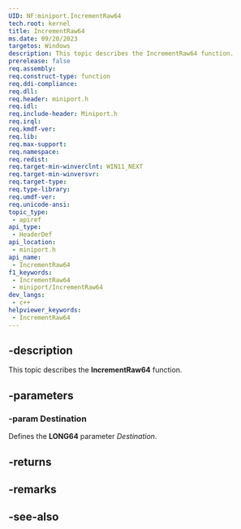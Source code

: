 ```yaml
---
UID: NF:miniport.IncrementRaw64
tech.root: kernel
title: IncrementRaw64
ms.date: 09/20/2023
targetos: Windows
description: This topic describes the IncrementRaw64 function.
prerelease: false
req.assembly: 
req.construct-type: function
req.ddi-compliance: 
req.dll: 
req.header: miniport.h
req.idl: 
req.include-header: Miniport.h
req.irql: 
req.kmdf-ver: 
req.lib: 
req.max-support: 
req.namespace: 
req.redist: 
req.target-min-winverclnt: WIN11_NEXT
req.target-min-winversvr: 
req.target-type: 
req.type-library: 
req.umdf-ver: 
req.unicode-ansi: 
topic_type:
 - apiref
api_type:
 - HeaderDef
api_location:
 - miniport.h
api_name:
 - IncrementRaw64
f1_keywords:
 - IncrementRaw64
 - miniport/IncrementRaw64
dev_langs:
 - c++
helpviewer_keywords:
 - IncrementRaw64
---
```


## -description

This topic describes the **IncrementRaw64** function.

## -parameters

### -param Destination

Defines the **LONG64** parameter *Destination*.

## -returns

## -remarks

## -see-also
